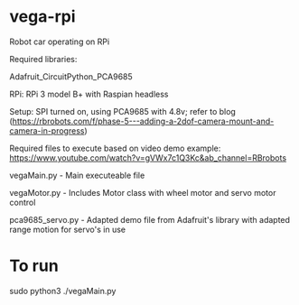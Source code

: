 # vega-rpi
Robot car operating on RPi

Required libraries: 

Adafruit_CircuitPython_PCA9685

RPi: RPi 3 model B+ with Raspian headless

Setup: SPI turned on, using PCA9685 with 4.8v; refer to blog (https://rbrobots.com/f/phase-5---adding-a-2dof-camera-mount-and-camera-in-progress)

Required files to execute based on video demo example: https://www.youtube.com/watch?v=gVWx7c1Q3Kc&ab_channel=RBrobots

vegaMain.py - Main executeable file

vegaMotor.py - Includes Motor class with wheel motor and servo motor control

pca9685_servo.py - Adapted demo file from Adafruit's library with adapted range motion for servo's in use

To run
======

sudo python3 ./vegaMain.py



